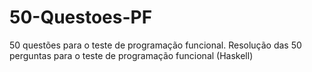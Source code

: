 # 50-Questoes-PF
50 questões para o teste de programação funcional.
Resolução das 50 perguntas para o teste de programação funcional (Haskell)

